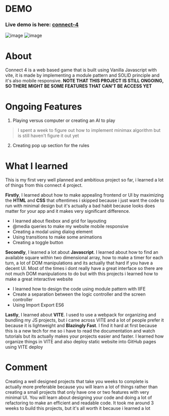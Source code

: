 # DEMO
### Live demo is here: [connect-4](https://gladd50.github.io/connect-4/)
![image](https://github.com/gladd50/connect-4/assets/108773064/f771d888-5953-4efb-876a-3bcecd0ce5df)
![image](https://github.com/gladd50/connect-4/assets/108773064/46988cd8-6eb7-4c3f-a72f-4e5f754ec65c)
# About
Connect 4 is a web based game that is built using Vanilla Javascript with vite, it is made by implementing a module pattern and SOLID principle and it's also mobile responsive. __NOTE THAT THIS PROJECT IS STILL ONGOING, SO THERE MIGHT BE SOME FEATURES THAT CAN'T BE ACCESS YET__
# Ongoing Features
1. Playing versus computer or creating an AI to play
> I spent a week to figure out how to implement minimax algorithm but is still haven't figure it out yet  
2. Creating pop up section for the rules
# What I learned
This is my first very well planned and ambitious project so far, i learned a lot of things from this connect 4 project.

__Firstly__, I learned about how to make appealing frontend or UI by maximizing the __HTML__ and __CSS__ that oftentimes i skipped because i just want the code to run with minimal design but it's actually a bad habit because looks does matter for your app and it makes very significant difference. 
* I learned about flexbox and grid for layouting
* @media queries to make my website mobile responsive
* Creating a modal using dialog element
* Using transitions to make some animations
* Creating a toggle button
  
__Secondly__, I learned a lot about __Javascript__. I learned about how to find an available square within two dimensional array, how to make a timer for each turn, a lot of DOM manipulations and its actually that hard if you have a decent UI. Most of the times i dont really have a great interface so there are not much DOM manipulations to do but with this projects i learned how to make a great interactive website
* I learned how to design the code using module pattern with IIFE
* Create a separation between the logic controller and the screen controller
* Using Import Export ES6
  
__Lastly__, I learned about __VITE__. I used to use a webpack for organizing and bundling my JS projects, but i came across VITE and a lot of people prefer it because it is lightweight and __Blazingly Fast__. I find it hard at first because this is a new tech for me so i have to read the documentation and watch tutorials but its actually makes your projects easier and faster. I learned how organize things in VITE and also deploy static website into GitHub pages using VITE deploy
# Comment
Creating a well designed projects that take you weeks to complete is actually more preferable because you will learn a lot of things rather than creating a small projects that only have one or two features with very minimal UI. You will learn about designing your code and doing a lot of refactoring to make an efficient and readable code. It took me around 3 weeks to build this projects, but it's all worth it because i learned a lot

